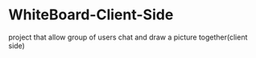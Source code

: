 # WhiteBoard-Client-Side
project that allow group of users chat and draw a picture together(client side)
